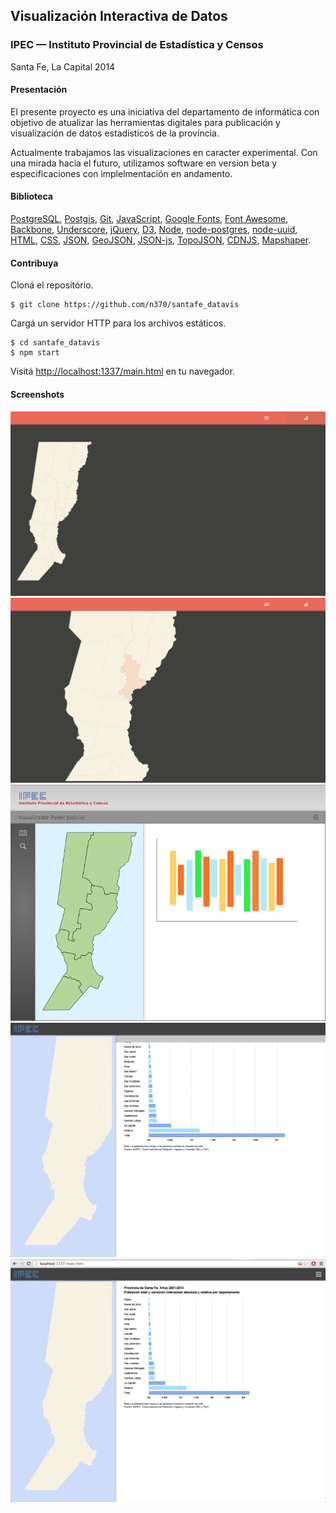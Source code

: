 Visualización Interactiva de Datos
----------------------------------

### IPEC — Instituto Provincial de Estadística y Censos
Santa Fe, La Capital 2014

#### Presentación
El presente proyecto es una iniciativa del departamento de informática con objetivo de atualizar las herramientas digitales para publicación y visualización de datos estadísticos de la província.

Actualmente trabajamos las visualizaciones en caracter experimental. Con una mirada hacia el futuro, utilizamos software en version beta y especificaciones con implelmentación en andamento.

#### Biblioteca
[PostgreSQL](http://www.postgresql.org/), [Postgis](http://postgis.net/), [Git](http://git-scm.com/), [JavaScript](https://developer.mozilla.org/en-US/docs/Web/JavaScript), [Google Fonts](http://www.google.com/fonts), [Font Awesome](http://fortawesome.github.io/Font-Awesome/), [Backbone](http://backbonejs.org/), [Underscore](http://underscorejs.org/), [jQuery](http://jquery.com/), [D3](http://d3js.org/), [Node](http://nodejs.org/), [node-postgres](https://github.com/brianc/node-postgres/), [node-uuid](https://github.com/broofa/node-uuid/), [HTML](http://www.w3.org/html/wg/drafts/html/master/), [CSS](http://www.w3.org/TR/css-2010/), [JSON](http://json.org/), [GeoJSON](http://geojson.org/), [JSON-js](https://github.com/douglascrockford/JSON-js), [TopoJSON](http://github.com/mbostock/topojson), [CDNJS](http://cdnjs.com/), [Mapshaper](https://github.com/mbloch/mapshaper). 

#### Contribuya
Cloná el repositório.

	$ git clone https://github.com/n370/santafe_datavis

Cargá un servidor HTTP para los archivos estáticos.

	$ cd santafe_datavis
	$ npm start

Visitá [http://localhost:1337/main.html](http://localhost:1337/main.html) en tu navegador.

#### Screenshots
![20140207_001](screenshots/20140207_001.png)
![20140207_002](screenshots/20140207_002.png)
![20140507_001](screenshots/20140507_001.png)
![20140512_001](screenshots/20140512_001.png)
![20140512_002](screenshots/20140512_002.png)